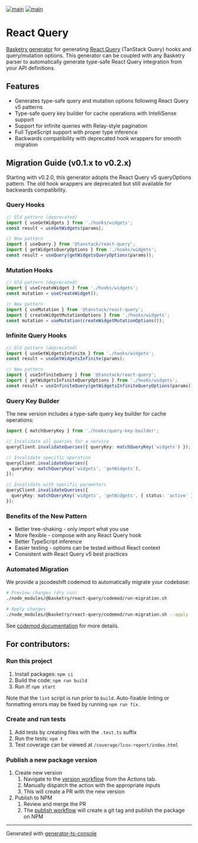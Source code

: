 [![main](https://github.com/basketry/react-query/workflows/build/badge.svg?branch=main&event=push)](https://github.com/basketry/react-query/actions?query=workflow%3Abuild+branch%3Amain+event%3Apush)
[![main](https://img.shields.io/npm/v/@basketry/react-query)](https://www.npmjs.com/package/@basketry/react-query)

# React Query

[Basketry generator](https://basketry.io) for generating [React Query](https://tanstack.com/query) (TanStack Query) hooks and query/mutation options. This generator can be coupled with any Basketry parser to automatically generate type-safe React Query integration from your API definitions.

## Features

- Generates type-safe query and mutation options following React Query v5 patterns
- Type-safe query key builder for cache operations with IntelliSense support
- Support for infinite queries with Relay-style pagination
- Full TypeScript support with proper type inference
- Backwards compatibility with deprecated hook wrappers for smooth migration

## Migration Guide (v0.1.x to v0.2.x)

Starting with v0.2.0, this generator adopts the React Query v5 queryOptions pattern. The old hook wrappers are deprecated but still available for backwards compatibility.

### Query Hooks

```typescript
// Old pattern (deprecated)
import { useGetWidgets } from './hooks/widgets';
const result = useGetWidgets(params);

// New pattern
import { useQuery } from '@tanstack/react-query';
import { getWidgetsQueryOptions } from './hooks/widgets';
const result = useQuery(getWidgetsQueryOptions(params));
```

### Mutation Hooks

```typescript
// Old pattern (deprecated)
import { useCreateWidget } from './hooks/widgets';
const mutation = useCreateWidget();

// New pattern
import { useMutation } from '@tanstack/react-query';
import { createWidgetMutationOptions } from './hooks/widgets';
const mutation = useMutation(createWidgetMutationOptions());
```

### Infinite Query Hooks

```typescript
// Old pattern (deprecated)
import { useGetWidgetsInfinite } from './hooks/widgets';
const result = useGetWidgetsInfinite(params);

// New pattern
import { useInfiniteQuery } from '@tanstack/react-query';
import { getWidgetsInfiniteQueryOptions } from './hooks/widgets';
const result = useInfiniteQuery(getWidgetsInfiniteQueryOptions(params));
```

### Query Key Builder

The new version includes a type-safe query key builder for cache operations:

```typescript
import { matchQueryKey } from './hooks/query-key-builder';

// Invalidate all queries for a service
queryClient.invalidateQueries({ queryKey: matchQueryKey('widgets') });

// Invalidate specific operation
queryClient.invalidateQueries({
  queryKey: matchQueryKey('widgets', 'getWidgets'),
});

// Invalidate with specific parameters
queryClient.invalidateQueries({
  queryKey: matchQueryKey('widgets', 'getWidgets', { status: 'active' }),
});
```

### Benefits of the New Pattern

- Better tree-shaking - only import what you use
- More flexible - compose with any React Query hook
- Better TypeScript inference
- Easier testing - options can be tested without React context
- Consistent with React Query v5 best practices

### Automated Migration

We provide a jscodeshift codemod to automatically migrate your codebase:

```bash
# Preview changes (dry run)
./node_modules/@basketry/react-query/codemod/run-migration.sh

# Apply changes
./node_modules/@basketry/react-query/codemod/run-migration.sh --apply
```

See [codemod documentation](./codemod/README.md) for more details.

## For contributors:

### Run this project

1.  Install packages: `npm ci`
1.  Build the code: `npm run build`
1.  Run it! `npm start`

Note that the `lint` script is run prior to `build`. Auto-fixable linting or formatting errors may be fixed by running `npm run fix`.

### Create and run tests

1.  Add tests by creating files with the `.test.ts` suffix
1.  Run the tests: `npm t`
1.  Test coverage can be viewed at `/coverage/lcov-report/index.html`

### Publish a new package version

1. Create new version
   1. Navigate to the [version workflow](https://github.com/basketry/react-query/actions/workflows/version.yml) from the Actions tab.
   1. Manually dispatch the action with the appropriate inputs
   1. This will create a PR with the new version
1. Publish to NPM
   1. Review and merge the PR
   1. The [publish workflow](https://github.com/basketry/react-query/actions/workflows/publish.yml) will create a git tag and publish the package on NPM

---

Generated with [generator-ts-console](https://www.npmjs.com/package/generator-ts-console)
